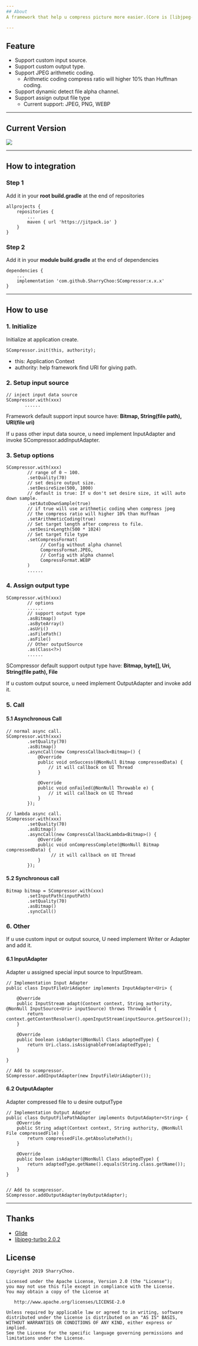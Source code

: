 ```yaml
---
## About
A framework that help u compress picture more easier.(Core is [libjpeg-turbo 2.0.2](https://github.com/libjpeg-turbo/libjpeg-turbo/releases/tag/2.0.2))

---
```

## Feature
- Support custom input source.
- Support custom output type.
- Support JPEG arithmetic coding.
  - Arithmetic coding compress ratio will higher 10% than Huffman coding.
- Support dynamic detect file alpha channel.
- Support assign output file type
  - Current support: JPEG, PNG, WEBP

---
## Current Version 
[![](https://jitpack.io/v/SharryChoo/SCompressor.svg)](https://jitpack.io/#SharryChoo/SCompressor)

---
## How to integration
### Step 1
Add it in your **root build.gradle** at the end of repositories
```
allprojects {
    repositories {
    	...
	    maven { url 'https://jitpack.io' }
    }
}
```

### Step 2
Add it in your **module build.gradle** at the end of dependencies
```
dependencies {
    ...
    implementation 'com.github.SharryChoo:SCompressor:x.x.x'
}
```

---
## How to use
### 1. Initialize
Initialize at application create.
```
SCompressor.init(this, authority);
```
- this: Application Context
- authority: help framework find URI for giving path.

### 2. Setup input source
```
// inject input data source
SCompressor.with(xxx)
       ......
```
Framework default support input source have: **Bitmap, String(file path), URI(file uri)**

If u pass other input data source, u need implement InputAdapter and invoke SCompressor.addInputAdapter. 

### 3. Setup options
```
SCompressor.with(xxx)
        // range of 0 ~ 100.
        .setQuality(70)
        // set desire output size.
        .setDesireSize(500, 1000)
        // default is true: If u don't set desire size, it will auto down sample.
        .setAutoDownSample(true)
        // if true will use arithmetic coding when compress jpeg
        // the compress ratio will higher 10% than Huffman 
        .setArithmeticCoding(true)
        // Set target length after compress to file.
        .setDesireLength(500 * 1024)
        // Set target file type
        .setCompressFormat(
             // Config without alpha channel
             CompressFormat.JPEG,
             // Config with alpha channel
             CompressFormat.WEBP
        )
        ......
```

### 4. Assign output type
```
SCompressor.with(xxx)
        // options
        ......
        // support output type
        .asBitmap()
        .asByteArray()
        .asUri()
        .asFilePath()
        .asFile()
        // Other outputSource
        .as(Class<?>)
        ......
```
SCompressor default support output type have: **Bitmap, byte[], Uri, String(file path), File** 

If u custom output source, u need implement OutputAdapter and invoke add it.

### 5. Call
#### 5.1 Asynchronous Call
```
// normal async call.
SCompressor.with(xxx)
        .setQuality(70)
        .asBitmap()
        .asyncCall(new CompressCallback<Bitmap>() {
            @Override
            public void onSuccess(@NonNull Bitmap compressedData) {
                // it will callback on UI Thread
            }

            @Override
            public void onFailed(@NonNull Throwable e) {
                // it will callback on UI Thread
            }
        });
        
// lambda async call.
SCompressor.with(xxx)
        .setQuality(70)
        .asBitmap()
        .asyncCall(new CompressCallbackLambda<Bitmap>() {
            @Override
            public void onCompressComplete(@NonNull Bitmap compressedData) {
                 // it will callback on UI Thread
            }
        });
```
#### 5.2 Synchronous call
```
Bitmap bitmap = SCompressor.with(xxx)
        .setInputPath(inputPath)
        .setQuality(70)
        .asBitmap()
        .syncCall()
```

### 6. Other 
If u use custom input or output source, U need implement Writer or Adapter and add it.

#### 6.1 InputAdapter
Adapter u assigned special input source to InputStream.
```
// Implementation Input Adapter
public class InputFileUriAdapter implements InputAdapter<Uri> {

    @Override
    public InputStream adapt(Context context, String authority, @NonNull InputSource<Uri> inputSource) throws Throwable {
        return context.getContentResolver().openInputStream(inputSource.getSource());
    }

    @Override
    public boolean isAdapter(@NonNull Class adaptedType) {
        return Uri.class.isAssignableFrom(adaptedType);
    }

}

// Add to scompressor.
SCompressor.addInputAdapter(new InputFileUriAdapter());
```

#### 6.2 OutputAdapter
Adapter compressed file to u desire outputType
```
// Implementation Output Adapter
public class OutputFilePathAdapter implements OutputAdapter<String> {
    @Override
    public String adapt(Context context, String authority, @NonNull File compressedFile) {
        return compressedFile.getAbsolutePath();
    }

    @Override
    public boolean isAdapter(@NonNull Class adaptedType) {
        return adaptedType.getName().equals(String.class.getName());
    }
}


// Add to scompressor.
SCompressor.addOutputAdapter(myOutputAdapter);
```
---

## Thanks
- [Glide](https://github.com/bumptech/glide)
- [libjpeg-turbo 2.0.2](https://github.com/libjpeg-turbo/libjpeg-turbo/releases/tag/2.0.2)

## License
```
Copyright 2019 SharryChoo.

Licensed under the Apache License, Version 2.0 (the "License");
you may not use this file except in compliance with the License.
You may obtain a copy of the License at

   http://www.apache.org/licenses/LICENSE-2.0

Unless required by applicable law or agreed to in writing, software
distributed under the License is distributed on an "AS IS" BASIS,
WITHOUT WARRANTIES OR CONDITIONS OF ANY KIND, either express or implied.
See the License for the specific language governing permissions and
limitations under the License.
```
